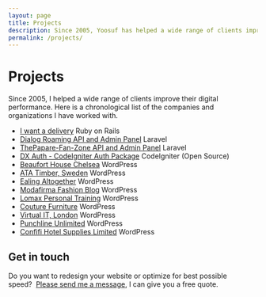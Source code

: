 ```yaml
---
layout: page
title: Projects
description: Since 2005, Yoosuf has helped a wide range of clients improve their digital performance.
permalink: /projects/
---
```

# Projects

Since 2005, I helped a wide range of clients improve their digital performance. Here is a chronological list of the companies and organizations I have worked with.

* [I want a delivery](https://github.com/yoosuf/iwad) Ruby on Rails
* [Dialog Roaming API and Admin Panel](https://github.com/yoosuf/Dialog-Roaming) Laravel
* [ThePapare-Fan-Zone API and Admin Panel](https://github.com/yoosuf/ThePapare-Fan-Zone) Laravel
* [DX Auth - CodeIgniter Auth Package](https://github.com/yoosuf/DX-Auth) CodeIgniter (Open Source)
* [Beaufort House Chelsea](http://yoosuf.me/blog/beaufort-house-chelsea-redesign/) WordPress
* [ATA Timber, Sweden](http://www.ata.nu/en/?utm_source=yoosuf.me&utm_medium=freelance&utm_campaign=portfolio) WordPress
* [Ealing Altogether](http://ealingaltogether.com/?utm_source=yoosuf.me&utm_medium=freelance&utm_campaign=portfolio) WordPress
* [Modafirma Fashion Blog](https://modafirma.com/blog/?utm_source=yoosuf.me&utm_medium=freelance&utm_campaign=portfolio) WordPress
* [Lomax Personal Training](http://www.lomaxpt.com/?utm_source=yoosuf.me&utm_medium=freelance&utm_campaign=portfolio) WordPress
* [Couture Furniture](http://www.couturefurniture.com/?utm_source=yoosuf.me&utm_medium=freelance&utm_campaign=portfolio) WordPress
* [Virtual IT, London](http://www.virtualit.biz/?utm_source=yoosuf.me&utm_medium=freelance&utm_campaign=portfolio) WordPress
* [Punchline Unlimited](http://punchlineunlimited.com/?utm_source=yoosuf.me&utm_medium=freelance&utm_campaign=portfolio) WordPress
* [Confifi Hotel Supplies Limited](http://confifisupplies.com/?utm_source=yoosuf.me&utm_medium=freelance&utm_campaign=portfolio) WordPress


## Get in touch

Do you want to redesign your website or optimize for best possible speed?  [Please send me a message](/contact/?utm_source=yoosuf.me&utm_medium=wp&utm_campaign=consultancy), I can give you a free quote.
